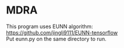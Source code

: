 # MDRA  
This program uses EUNN algorithm:  
https://github.com/jingli9111/EUNN-tensorflow  
Put eunn.py on the same directory to run.  
